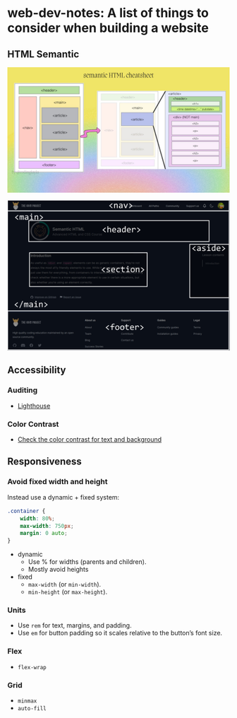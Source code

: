 # web-dev-notes: A list of things to consider when building a website

## HTML Semantic

![Semantic HTML cheat sheet](images/html_cheatsheetjpeg.jpeg)

![Semantic HTML from The Odin Project](images/semantic_html_example.png)

## Accessibility

### Auditing

- [Lighthouse](https://developer.chrome.com/docs/lighthouse/overview)

### Color Contrast

- [Check the color contrast for text and background](https://coolors.co/contrast-checker/112a46-acc8e5)

## Responsiveness

### Avoid fixed width and height

Instead use a dynamic + fixed system:

```css
.container {
	width: 80%;
	max-width: 750px;
	margin: 0 auto;
}
```

- dynamic
  - Use % for widths (parents and children).
  - Mostly avoid heights
- fixed
  - `max-width` (or `min-width`).
  - `min-height` (or `max-height`).

### Units

- Use `rem` for text, margins, and padding.
- Use `em` for button padding so it scales relative to the button’s font size.

### Flex

- `flex-wrap`

### Grid

- `minmax`
- `auto-fill`
